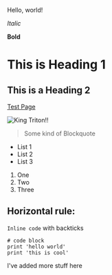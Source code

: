 Hello, world!

*Italic*

**Bold**

# This is Heading 1

## This is a Heading 2

[Test Page](https://bimai25.github.io/cse15l-lab-reports/test.html)

![King Triton!!](http://ucsdnews.ucsd.edu/thisweek/2011/09/welcome_slideshow/7.JPG)

> Some kind of Blockquote

* List 1
* List 2
* List 3

1. One
2. Two
3. Three

Horizontal rule:
---

`Inline code` with backticks

```
# code block
print 'hello world'
print 'this is cool'
```
I've added more stuff here
